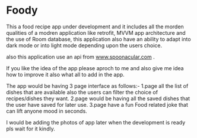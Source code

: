 # Foody

This a food recipe app under development and it includes all the morden qualities of a modren application like retrofit, MVVM app architecture and the use of Room database, this application also have an ability to adapt into dark mode or into light mode depending upon the users choice.

also this application use an api from www.spoonacular.com .

If you like the idea of the app please aproch to me and also give me idea how to improve it also what all to add in the app.

The app would be having 3 page interface as follows:-
1.page all the list of dishes that are available also the users can filter the choice of recipes/dishes they want.
2.page would be having all the saved dishes that the user have saved for later use.
3.page have a fun Food related joke that can lift anyone mood in seconds. 

I would be adding the photos of app later when the development is ready pls wait for it kindly.


